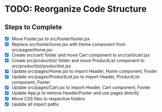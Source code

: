 # TODO: Reorganize Code Structure

## Steps to Complete
- [x] Move Footer.jsx to src/footer/footer.jsx
- [x] Replace src/home/home.jsx with Home component from src/pages/Home.jsx
- [x] Create src/cart/ folder and move Cart component to src/cart/cart.jsx
- [x] Create src/productlist/ folder and move ProductList component to src/productlist/productlist.jsx
- [x] Update src/pages/Home.jsx to import Header, Home component, Footer
- [x] Update src/pages/ProductList.jsx to import Header, ProductList component, Footer
- [x] Update src/pages/Cart.jsx to import Header, Cart component, Footer
- [x] Update App.js to remove Header/Footer and use pages directly
- [x] Move CSS files to respective folders
- [x] Update all import paths

